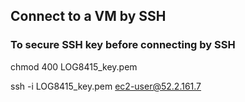 ## Connect to a VM by SSH

### To secure SSH key before connecting by SSH
chmod 400 LOG8415_key.pem

ssh -i LOG8415_key.pem ec2-user@52.2.161.7

